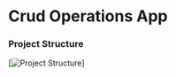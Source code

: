 # Crud Operations App

### Project Structure

 [<img src="[https://image.pngaaa.com/975/4178975-middle.png](https://raw.githubusercontent.com/magdyMohammed20/blogs-app/main/src/assets/structure.png)https://raw.githubusercontent.com/magdyMohammed20/blogs-app/main/src/assets/structure.png" alt="Project Structure">]
